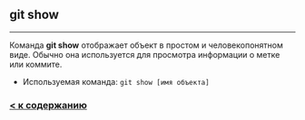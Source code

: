 ## git show
---

Команда **git show** отображает объект в простом и человекопонятном виде. Обычно она используется для просмотра информации о метке или коммите.

* Используемая команда: `git show [имя объекта]`





### [< к содержанию](/README.md)